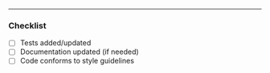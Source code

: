 <!-- Description: Please provide a summary of the changes and the motivation behind them. -->

---

### **Checklist**
- [ ] Tests added/updated
- [ ] Documentation updated (if needed)
- [ ] Code conforms to style guidelines
